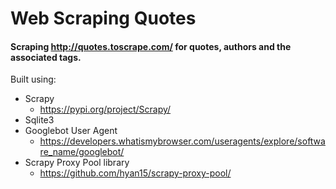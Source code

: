 # Web Scraping Quotes

#### Scraping http://quotes.toscrape.com/ for quotes, authors and the associated tags.

Built using:
- Scrapy
    - https://pypi.org/project/Scrapy/
- Sqlite3
- Googlebot User Agent
    - https://developers.whatismybrowser.com/useragents/explore/software_name/googlebot/
- Scrapy Proxy Pool library
    - https://github.com/hyan15/scrapy-proxy-pool/